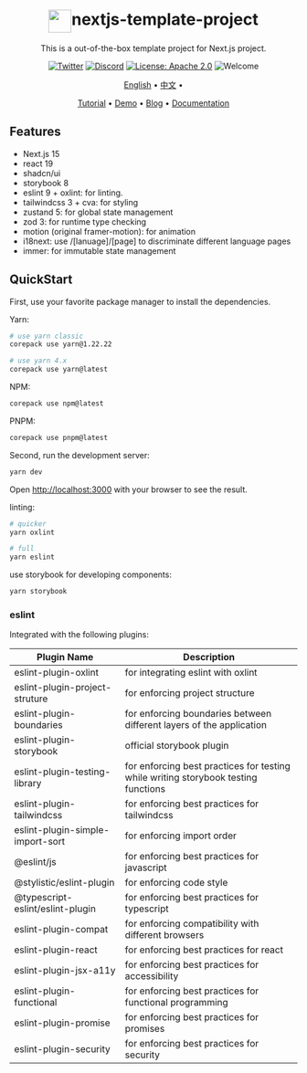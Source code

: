 <div align= "center">
    <h1> <img src="public/readme/logo.png" height=40 align="texttop">nextjs-template-project</h1>
</div>


<p align="center">
This is a out-of-the-box template project for Next.js project.
</p>

<div align="center">

[![Twitter](https://img.shields.io/twitter/follow/XAgent?style=social)]() [![Discord](https://img.shields.io/badge/XAgent-Discord-purple?style=flat)]() [![License: Apache 2.0](https://img.shields.io/badge/License-Apache_2.0-green.svg)](https://opensource.org/license/apache-2-0/) ![Welcome](https://img.shields.io/badge/contributions-welcome-brightgreen.svg?style=flat)
</div>

<p align="center">
    <a href="README.md">English</a> •
    <a href="README_ZH.md">中文</a> •
</p>

<p align="center">
  <a href="#quickstart">Tutorial</a> •
  <a href="">Demo</a> •
  <a href="">Blog</a> •
  <a href="">Documentation</a>
</p>


## Features

* Next.js 15
* react 19
* shadcn/ui
* storybook 8
* eslint 9 + oxlint: for linting.
* tailwindcss 3 + cva: for styling
* zustand 5: for global state management
* zod 3: for runtime type checking
* motion (original framer-motion): for animation
* i18next: use /[lanuage]/[page] to discriminate different language pages
* immer: for immutable state management


## QuickStart

First, use your favorite package manager to install the dependencies.

Yarn:

```bash
# use yarn classic
corepack use yarn@1.22.22

# use yarn 4.x
corepack use yarn@latest
```

NPM:

```bash
corepack use npm@latest
```

PNPM:

```bash
corepack use pnpm@latest
```

Second, run the development server:

```bash
yarn dev
```

Open [http://localhost:3000](http://localhost:3000) with your browser to see the result.


linting:

```bash
# quicker
yarn oxlint

# full
yarn eslint
```


use storybook for developing components:

```bash
yarn storybook
```

### eslint

Integrated with the following plugins:

| Plugin Name                      | Description                                                                        |
| -------------------------------- | ---------------------------------------------------------------------------------- |
| eslint-plugin-oxlint             | for integrating eslint with oxlint                                                 |
| eslint-plugin-project-struture   | for enforcing project structure                                                    |
| eslint-plugin-boundaries         | for enforcing boundaries between different layers of the application               |
| eslint-plugin-storybook          | official storybook plugin                                                          |
| eslint-plugin-testing-library    | for enforcing best practices for testing while writing storybook testing functions |
| eslint-plugin-tailwindcss        | for enforcing best practices for tailwindcss                                       |
| eslint-plugin-simple-import-sort | for enforcing import order                                                         |
| @eslint/js                       | for enforcing best practices for javascript                                        |
| @stylistic/eslint-plugin         | for enforcing code style                                                           |
| @typescript-eslint/eslint-plugin | for enforcing best practices for typescript                                        |
| eslint-plugin-compat             | for enforcing compatibility with different browsers                                |
| eslint-plugin-react              | for enforcing best practices for react                                             |
| eslint-plugin-jsx-a11y           | for enforcing best practices for accessibility                                     |
| eslint-plugin-functional         | for enforcing best practices for functional programming                            |
| eslint-plugin-promise            | for enforcing best practices for promises                                          |
| eslint-plugin-security           | for enforcing best practices for security                                          |
